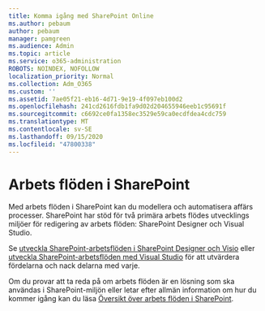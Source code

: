 ```yaml
---
title: Komma igång med SharePoint Online
ms.author: pebaum
author: pebaum
manager: pamgreen
ms.audience: Admin
ms.topic: article
ms.service: o365-administration
ROBOTS: NOINDEX, NOFOLLOW
localization_priority: Normal
ms.collection: Adm_O365
ms.custom: ''
ms.assetid: 7ae05f21-eb16-4d71-9e19-4f097eb100d2
ms.openlocfilehash: 241cd2616fdb1fa9d02d204655946eeb1c95691f
ms.sourcegitcommit: c6692ce0fa1358ec3529e59ca0ecdfdea4cdc759
ms.translationtype: MT
ms.contentlocale: sv-SE
ms.lasthandoff: 09/15/2020
ms.locfileid: "47800338"
---
```

# <a name="workflows-in-sharepoint"></a>Arbets flöden i SharePoint

Med arbets flöden i SharePoint kan du modellera och automatisera affärs processer. SharePoint har stöd för två primära arbets flödes utvecklings miljöer för redigering av arbets flöden: SharePoint Designer och Visual Studio. 

Se [utveckla SharePoint-arbetsflöden i SharePoint Designer och Visio](https://docs.microsoft.com/sharepoint/dev/general-development/develop-sharepoint-workflows-using-visual-studio) eller [utveckla SharePoint-arbetsflöden med Visual Studio](https://docs.microsoft.com/sharepoint/dev/general-development/develop-sharepoint-workflows-using-visual-studio) för att utvärdera fördelarna och nack delarna med varje. 

Om du provar att ta reda på om arbets flöden är en lösning som ska användas i SharePoint-miljön eller letar efter allmän information om hur du kommer igång kan du läsa [Översikt över arbets flöden i SharePoint](https://docs.microsoft.com/sharepoint/dev/general-development/get-started-with-workflows-in-sharepoint#overview-of-workflows-in-sharepoint).